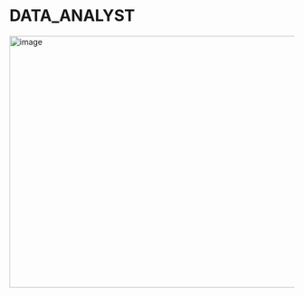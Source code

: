 # DATA_ANALYST


<img width="957" height="446" alt="image" src="https://github.com/user-attachments/assets/58fa704c-9009-45ad-a4be-f0508f8e3275" />
